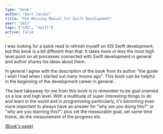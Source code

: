 ```yaml
---
type: "book"
author: "Bart Jacobs"
title: "The Missing Manual for Swift Development"
year: "2017"
tags: ["iOS", "Swift"]
active: false
---
```


I was looking for a quick read to refresh myself on iOS Swift development, but this book is a bit different than that. It takes more or less the most high level point on all processes connected with Swift development in general and author shares his ideas about them.

In general I agree with the description of the book from its author "the guide I wish I had when I started out many moons ago". This book can be helpful in the beginning of the development career in general.

The best takeaway for me from this book is to remember to be goal oriented on a low and high level. With a multitude of super interesting things to do and learn in the world and in programming particularly, it's becoming even more important to always have an answer for "why are you doing this?" or "why are you learning this?", plus set the measurable goal, set some time frame, do the measurement of the progress etc.

[(Book's page)](https://cocoacasts.com/the-missing-manual-for-swift-development)
